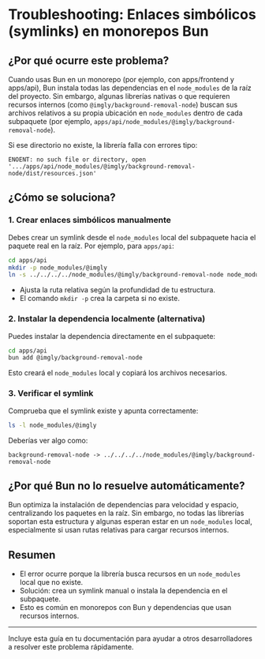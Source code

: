 # Troubleshooting: Enlaces simbólicos (symlinks) en monorepos Bun

## ¿Por qué ocurre este problema?

Cuando usas Bun en un monorepo (por ejemplo, con apps/frontend y apps/api), Bun instala todas las dependencias en el `node_modules` de la raíz del proyecto. Sin embargo, algunas librerías nativas o que requieren recursos internos (como `@imgly/background-removal-node`) buscan sus archivos relativos a su propia ubicación en `node_modules` dentro de cada subpaquete (por ejemplo, `apps/api/node_modules/@imgly/background-removal-node`).

Si ese directorio no existe, la librería falla con errores tipo:

```
ENOENT: no such file or directory, open '.../apps/api/node_modules/@imgly/background-removal-node/dist/resources.json'
```

## ¿Cómo se soluciona?

### 1. Crear enlaces simbólicos manualmente

Debes crear un symlink desde el `node_modules` local del subpaquete hacia el paquete real en la raíz. Por ejemplo, para `apps/api`:

```sh
cd apps/api
mkdir -p node_modules/@imgly
ln -s ../../../../node_modules/@imgly/background-removal-node node_modules/@imgly/background-removal-node
```

- Ajusta la ruta relativa según la profundidad de tu estructura.
- El comando `mkdir -p` crea la carpeta si no existe.

### 2. Instalar la dependencia localmente (alternativa)

Puedes instalar la dependencia directamente en el subpaquete:

```sh
cd apps/api
bun add @imgly/background-removal-node
```

Esto creará el `node_modules` local y copiará los archivos necesarios.

### 3. Verificar el symlink

Comprueba que el symlink existe y apunta correctamente:

```sh
ls -l node_modules/@imgly
```

Deberías ver algo como:

```
background-removal-node -> ../../../../node_modules/@imgly/background-removal-node
```

## ¿Por qué Bun no lo resuelve automáticamente?

Bun optimiza la instalación de dependencias para velocidad y espacio, centralizando los paquetes en la raíz. Sin embargo, no todas las librerías soportan esta estructura y algunas esperan estar en un `node_modules` local, especialmente si usan rutas relativas para cargar recursos internos.

## Resumen

- El error ocurre porque la librería busca recursos en un `node_modules` local que no existe.
- Solución: crea un symlink manual o instala la dependencia en el subpaquete.
- Esto es común en monorepos con Bun y dependencias que usan recursos internos.

---

Incluye esta guía en tu documentación para ayudar a otros desarrolladores a resolver este problema rápidamente.

